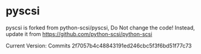 <!--
SPDX-FileCopyrightText: 2022 The pydiskcmd Authors

SPDX-License-Identifier: LGPL-2.1-or-later
-->

pyscsi
======
pyscsi is forked from python-scsi/pyscsi, Do Not change the code!
Instead, update it from https://github.com/python-scsi/python-scsi

Current Version: Commits 2f7057b4c48843191ed246cbc5f3f6bd51f77c73
